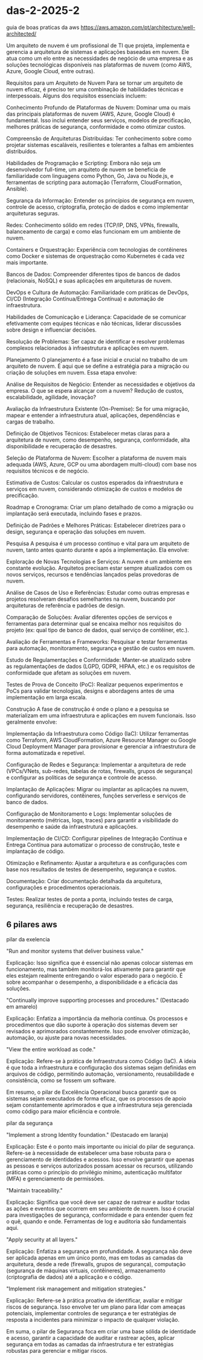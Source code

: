 # das-2-2025-2

guia de boas praticas da aws https://aws.amazon.com/pt/architecture/well-architected/

Um arquiteto de nuvem é um profissional de TI que projeta, implementa e gerencia a arquitetura de sistemas e aplicações baseadas em nuvem. Ele atua como um elo entre as necessidades de negócio de uma empresa e as soluções tecnológicas disponíveis nas plataformas de nuvem (como AWS, Azure, Google Cloud, entre outras).

Requisitos para um Arquiteto de Nuvem
Para se tornar um arquiteto de nuvem eficaz, é preciso ter uma combinação de habilidades técnicas e interpessoais. Alguns dos requisitos essenciais incluem:

Conhecimento Profundo de Plataformas de Nuvem: Dominar uma ou mais das principais plataformas de nuvem (AWS, Azure, Google Cloud) é fundamental. Isso inclui entender seus serviços, modelos de precificação, melhores práticas de segurança, conformidade e como otimizar custos.

Compreensão de Arquiteturas Distribuídas: Ter conhecimento sobre como projetar sistemas escaláveis, resilientes e tolerantes a falhas em ambientes distribuídos.

Habilidades de Programação e Scripting: Embora não seja um desenvolvedor full-time, um arquiteto de nuvem se beneficia de familiaridade com linguagens como Python, Go, Java ou Node.js, e ferramentas de scripting para automação (Terraform, CloudFormation, Ansible).

Segurança da Informação: Entender os princípios de segurança em nuvem, controle de acesso, criptografia, proteção de dados e como implementar arquiteturas seguras.

Redes: Conhecimento sólido em redes (TCP/IP, DNS, VPNs, firewalls, balanceamento de carga) e como elas funcionam em um ambiente de nuvem.

Containers e Orquestração: Experiência com tecnologias de contêineres como Docker e sistemas de orquestração como Kubernetes é cada vez mais importante.

Bancos de Dados: Compreender diferentes tipos de bancos de dados (relacionais, NoSQL) e suas aplicações em arquiteturas de nuvem.

DevOps e Cultura de Automação: Familiaridade com práticas de DevOps, CI/CD (Integração Contínua/Entrega Contínua) e automação de infraestrutura.

Habilidades de Comunicação e Liderança: Capacidade de se comunicar efetivamente com equipes técnicas e não técnicas, liderar discussões sobre design e influenciar decisões.

Resolução de Problemas: Ser capaz de identificar e resolver problemas complexos relacionados à infraestrutura e aplicações em nuvem.

Planejamento
O planejamento é a fase inicial e crucial no trabalho de um arquiteto de nuvem. É aqui que se define a estratégia para a migração ou criação de soluções em nuvem. Essa etapa envolve:

Análise de Requisitos de Negócio: Entender as necessidades e objetivos da empresa. O que se espera alcançar com a nuvem? Redução de custos, escalabilidade, agilidade, inovação?

Avaliação da Infraestrutura Existente (On-Premise): Se for uma migração, mapear e entender a infraestrutura atual, aplicações, dependências e cargas de trabalho.

Definição de Objetivos Técnicos: Estabelecer metas claras para a arquitetura de nuvem, como desempenho, segurança, conformidade, alta disponibilidade e recuperação de desastres.

Seleção de Plataforma de Nuvem: Escolher a plataforma de nuvem mais adequada (AWS, Azure, GCP ou uma abordagem multi-cloud) com base nos requisitos técnicos e de negócio.

Estimativa de Custos: Calcular os custos esperados da infraestrutura e serviços em nuvem, considerando otimização de custos e modelos de precificação.

Roadmap e Cronograma: Criar um plano detalhado de como a migração ou implantação será executada, incluindo fases e prazos.

Definição de Padrões e Melhores Práticas: Estabelecer diretrizes para o design, segurança e operação das soluções em nuvem.

Pesquisa
A pesquisa é um processo contínuo e vital para um arquiteto de nuvem, tanto antes quanto durante e após a implementação. Ela envolve:

Exploração de Novas Tecnologias e Serviços: A nuvem é um ambiente em constante evolução. Arquitetos precisam estar sempre atualizados com os novos serviços, recursos e tendências lançados pelas provedoras de nuvem.

Análise de Casos de Uso e Referências: Estudar como outras empresas e projetos resolveram desafios semelhantes na nuvem, buscando por arquiteturas de referência e padrões de design.

Comparação de Soluções: Avaliar diferentes opções de serviços e ferramentas para determinar qual se encaixa melhor nos requisitos do projeto (ex: qual tipo de banco de dados, qual serviço de contêiner, etc.).

Avaliação de Ferramentas e Frameworks: Pesquisar e testar ferramentas para automação, monitoramento, segurança e gestão de custos em nuvem.

Estudo de Regulamentações e Conformidade: Manter-se atualizado sobre as regulamentações de dados (LGPD, GDPR, HIPAA, etc.) e os requisitos de conformidade que afetam as soluções em nuvem.

Testes de Prova de Conceito (PoC): Realizar pequenos experimentos e PoCs para validar tecnologias, designs e abordagens antes de uma implementação em larga escala.

Construção
A fase de construção é onde o plano e a pesquisa se materializam em uma infraestrutura e aplicações em nuvem funcionais. Isso geralmente envolve:

Implementação da Infraestrutura como Código (IaC): Utilizar ferramentas como Terraform, AWS CloudFormation, Azure Resource Manager ou Google Cloud Deployment Manager para provisionar e gerenciar a infraestrutura de forma automatizada e repetível.

Configuração de Redes e Segurança: Implementar a arquitetura de rede (VPCs/VNets, sub-redes, tabelas de rotas, firewalls, grupos de segurança) e configurar as políticas de segurança e controle de acesso.

Implantação de Aplicações: Migrar ou implantar as aplicações na nuvem, configurando servidores, contêineres, funções serverless e serviços de banco de dados.

Configuração de Monitoramento e Logs: Implementar soluções de monitoramento (métricas, logs, traces) para garantir a visibilidade do desempenho e saúde da infraestrutura e aplicações.

Implementação de CI/CD: Configurar pipelines de Integração Contínua e Entrega Contínua para automatizar o processo de construção, teste e implantação de código.

Otimização e Refinamento: Ajustar a arquitetura e as configurações com base nos resultados de testes de desempenho, segurança e custos.

Documentação: Criar documentação detalhada da arquitetura, configurações e procedimentos operacionais.



Testes: Realizar testes de ponta a ponta, incluindo testes de carga, segurança, resiliência e recuperação de desastres.


## 6 pilares aws 

 pilar da exelencia 

 "Run and monitor systems that deliver business value."

Explicação: Isso significa que é essencial não apenas colocar sistemas em funcionamento, mas também monitorá-los ativamente para garantir que eles estejam realmente entregando o valor esperado para o negócio. É sobre acompanhar o desempenho, a disponibilidade e a eficácia das soluções.

"Continually improve supporting processes and procedures." (Destacado em amarelo)

Explicação: Enfatiza a importância da melhoria contínua. Os processos e procedimentos que dão suporte à operação dos sistemas devem ser revisados e aprimorados constantemente. Isso pode envolver otimização, automação, ou ajuste para novas necessidades.

"View the entire workload as code."

Explicação: Refere-se à prática de Infraestrutura como Código (IaC). A ideia é que toda a infraestrutura e configuração dos sistemas sejam definidas em arquivos de código, permitindo automação, versionamento, reusabilidade e consistência, como se fossem um software.

Em resumo, o pilar de Excelência Operacional busca garantir que os sistemas sejam executados de forma eficaz, que os processos de apoio sejam constantemente aprimorados e que a infraestrutura seja gerenciada como código para maior eficiência e controle.





pilar da segurança 




"Implement a strong Identity foundation." (Destacado em laranja)

Explicação: Este é o ponto mais importante ou inicial do pilar de segurança. Refere-se à necessidade de estabelecer uma base robusta para o gerenciamento de identidades e acessos. Isso envolve garantir que apenas as pessoas e serviços autorizados possam acessar os recursos, utilizando práticas como o princípio do privilégio mínimo, autenticação multifator (MFA) e gerenciamento de permissões.

"Maintain traceability."

Explicação: Significa que você deve ser capaz de rastrear e auditar todas as ações e eventos que ocorrem em seu ambiente de nuvem. Isso é crucial para investigações de segurança, conformidade e para entender quem fez o quê, quando e onde. Ferramentas de log e auditoria são fundamentais aqui.

"Apply security at all layers."

Explicação: Enfatiza a segurança em profundidade. A segurança não deve ser aplicada apenas em um único ponto, mas em todas as camadas da arquitetura, desde a rede (firewalls, grupos de segurança), computação (segurança de máquinas virtuais, contêineres), armazenamento (criptografia de dados) até a aplicação e o código.

"Implement risk management and mitigation strategies."

Explicação: Refere-se à prática proativa de identificar, avaliar e mitigar riscos de segurança. Isso envolve ter um plano para lidar com ameaças potenciais, implementar controles de segurança e ter estratégias de resposta a incidentes para minimizar o impacto de qualquer violação.

Em suma, o pilar de Segurança foca em criar uma base sólida de identidade e acesso, garantir a capacidade de auditar e rastrear ações, aplicar segurança em todas as camadas da infraestrutura e ter estratégias robustas para gerenciar e mitigar riscos.
